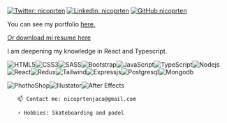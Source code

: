 [![Twitter: nicoprten](https://img.shields.io/twitter/follow/nikprten?style=social)](https://twitter.com/nikprten)
[![Linkedin: nicoprten](https://img.shields.io/badge/-nicoprten-blue?style=flat-square&logo=Linkedin&logoColor=white&link=https://www.linkedin.com/in/nicoprten/)](https://www.linkedin.com/in/nicoprten/)
[![GitHub nicoprten](https://img.shields.io/github/followers/nicoprten?label=follow&style=social)](https://github.com/nicoprten)  


<p>You can see my portfolio <a href="https://np-portfolio-nicoprten.vercel.app/" target="_blank">here.</p>
<p>Or download mi resume <a href="https://github.com/user-attachments/files/15520877/nicolasPrtenjaca_CV.pdf" target="_blank">here</a></p>

<p>I am deepening my knowledge in React and Typescript.</p>

![HTML5](https://img.shields.io/badge/HTML5-E34F26?style=for-the-badge&logo=html5&logoColor=white)![CSS3](https://img.shields.io/badge/CSS3-1572B6?style=for-the-badge&logo=css3&logoColor=white)![SASS](https://img.shields.io/badge/Sass-CC6699?style=for-the-badge&logo=sass&logoColor=white)![Bootstrap](https://img.shields.io/badge/Bootstrap-563D7C?style=for-the-badge&logo=bootstrap&logoColor=white)![JavaScript](https://img.shields.io/badge/JavaScript-F7DF1E?style=for-the-badge&logo=javascript&logoColor=black)![TypeScript](https://img.shields.io/badge/TypeScript-3178C6?style=for-the-badge&logo=typescript&logoColor=white)![Nodejs](https://img.shields.io/badge/Node.js-43853D?style=for-the-badge&logo=node.js&logoColor=white)![React](https://img.shields.io/badge/React-20232A?style=for-the-badge&logo=react&logoColor=61DAFB)![Redux](https://img.shields.io/badge/Redux-593D88?style=for-the-badge&logo=redux&logoColor=white)![Tailwind](https://img.shields.io/badge/Tailwind_CSS-38B2AC?style=for-the-badge&logo=tailwind-css&logoColor=white)![Expressjs](https://img.shields.io/badge/Express.js-404D59?style=for-the-badge)![Postgresql](https://img.shields.io/badge/PostgreSQL-316192?style=for-the-badge&logo=postgresql&logoColor=white)![Mongodb](https://img.shields.io/badge/MongoDB-4EA94B?style=for-the-badge&logo=mongodb&logoColor=white)

![PhothoShop](https://img.shields.io/badge/-PhotoShop-071D34?style=flat-square&logo=Adobe-Photoshop&logoColor=54A7F8)![Illustator](https://img.shields.io/badge/-Illustrator-071D34?style=flat-square&logo=Adobe-Illustrator&logoColor=orange)![After Effects](https://img.shields.io/badge/-AfterEffects-071D34?style=flat-square&logo=Adobe-after-effects&logoColor=purple)

<div align="left">
  
  <ul>
    
    📫 Contact me: nicoprtenjaca@gmail.com
    
    ⚡ Hobbies: Skateboarding and padel
  </ul>
</div>



